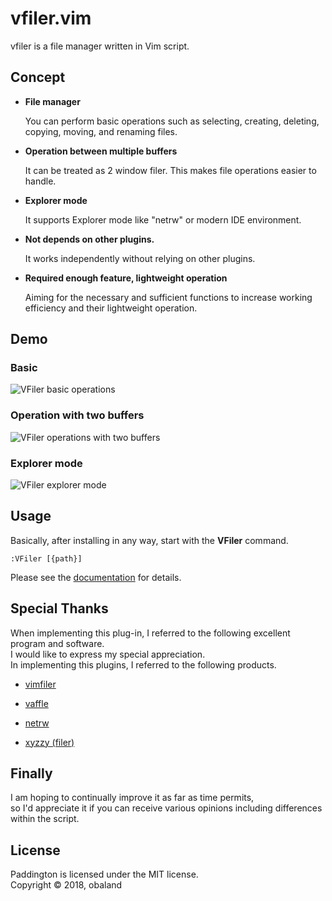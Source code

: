 # vfiler.vim
vfiler is a file manager written in Vim script.

## Concept
- **File manager**

  You can perform basic operations such as selecting, creating, deleting,
  copying, moving, and renaming files.

- **Operation between multiple buffers**

  It can be treated as 2 window filer. This makes file operations easier to
  handle.

- **Explorer mode**

  It supports Explorer mode like "netrw" or modern IDE environment.

- **Not depends on other plugins.**

  It works independently without relying on other plugins.

- **Required enough feature, lightweight operation**

  Aiming for the necessary and sufficient functions to increase working
  efficiency and their lightweight operation.

## Demo
### Basic
![VFiler basic operations](https://user-images.githubusercontent.com/36218691/39186047-2cdc472e-4804-11e8-8b2c-dc8575dc4832.gif)

### Operation with two buffers
![VFiler operations with two buffers](https://user-images.githubusercontent.com/36218691/39186056-304d7b6c-4804-11e8-947e-9e025750d594.gif)

### Explorer mode
![VFiler explorer mode](https://user-images.githubusercontent.com/36218691/39186060-32a38014-4804-11e8-8ab0-67e3d3637b22.gif)

## Usage
Basically, after installing in any way, start with the **VFiler** command.

    :VFiler [{path}]

Please see the [documentation][vim-doc] for details.

## Special Thanks
When implementing this plug-in, I referred to the following excellent program and software.  
I would like to express my special appreciation.  
In implementing this plugins, I referred to the following products.

* [vimfiler](https://github.com/Shougo/vimfiler.vim)

* [vaffle](https://github.com/cocopon/vaffle.vim)

* [netrw](https://github.com/vim-scripts/netrw.vim)

* [xyzzy (filer)](https://github.com/xyzzy-022/xyzzy)

## Finally
I am hoping to continually improve it as far as time permits,  
so I'd appreciate it if you can receive various opinions including differences within the script.

## License
Paddington is licensed under the MIT license.  
Copyright © 2018, obaland

[vim-doc]: https://github.com/obaland/vfiler.vim/blob/master/doc/vfiler.txt
